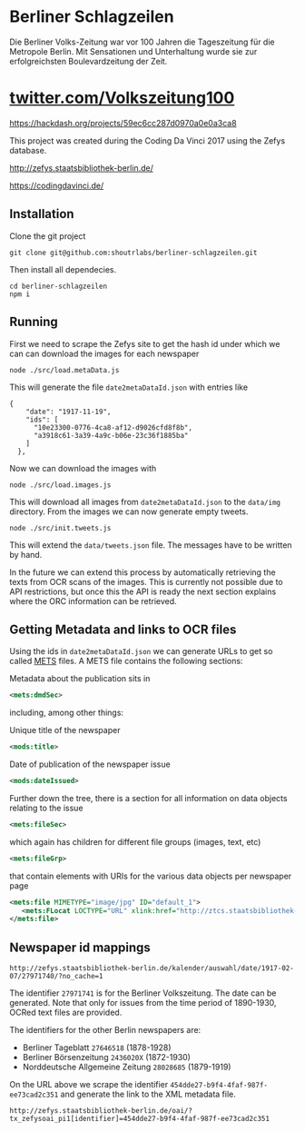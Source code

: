 # Berliner Schlagzeilen

Die Berliner Volks-Zeitung war vor 100 Jahren die Tageszeitung für die Metropole Berlin. Mit Sensationen und Unterhaltung wurde sie zur erfolgreichsten Boulevardzeitung der Zeit.

# [twitter.com/Volkszeitung100](https://twitter.com/Volkszeitung100)

https://hackdash.org/projects/59ec6cc287d0970a0e0a3ca8

This project was created during the Coding Da Vinci 2017 using the Zefys database.

http://zefys.staatsbibliothek-berlin.de/

https://codingdavinci.de/

## Installation

Clone the git project 

```
git clone git@github.com:shoutrlabs/berliner-schlagzeilen.git
```

Then install all dependecies.
```
cd berliner-schlagzeilen
npm i
```

## Running

First we need to scrape the Zefys site to get the hash id under which we can can download the images for each newspaper

```
node ./src/load.metaData.js
```

This will generate the file `date2metaDataId.json` with entries like
```
{
    "date": "1917-11-19",
    "ids": [
      "10e23300-0776-4ca8-af12-d9026cfd8f8b",
      "a3918c61-3a39-4a9c-b06e-23c36f1885ba"
    ]
  },
```

Now we can download the images with

```
node ./src/load.images.js
```

This will download all images from `date2metaDataId.json` to the `data/img` directory. From the images we can now generate empty tweets.

```
node ./src/init.tweets.js
```

This will extend the `data/tweets.json` file. The messages have to be written by hand. 

In the future we can extend this process by automatically retrieving the texts from OCR scans of the images. This is currently not possible due to API restrictions, but once this the API is ready the next section explains where the ORC information can be retrieved.

## Getting Metadata and links to OCR files

Using the ids in `date2metaDataId.json` we can generate URLs to get so called [METS](https://www.loc.gov/standards/mets/) files. A METS file contains the following sections:

Metadata about the publication sits in
```xml
<mets:dmdSec>
```
including, among other things:

Unique title of the newspaper
```xml
<mods:title>
```
Date of publication of the newspaper issue
```xml
<mods:dateIssued>
```

Further down the tree, there is a section for all information on data objects relating to the issue
```xml
<mets:fileSec>
```
which again has children for different file groups (images, text, etc)
```xml
<mets:fileGrp>
```
that contain elements with URIs for the various data objects per newspaper page
```xml
<mets:file MIMETYPE="image/jpg" ID="default_1">
   <mets:FLocat LOCTYPE="URL" xlink:href="http://ztcs.staatsbibliothek-berlin.de/zefys_contentServer.php?action=metsImage&format=png&metsFile=454dde27-b9f4-4faf-987f-ee73cad2c351&divID=phys_1&width=1200&metsFileGroup=PRESENTATION"/>
</mets:file>
```

## Newspaper id mappings

```
http://zefys.staatsbibliothek-berlin.de/kalender/auswahl/date/1917-02-07/27971740/?no_cache=1
```

The identifier `27971741` is for the Berliner Volkszeitung. The date can be generated. Note that only for issues from the time period of 1890-1930, OCRed text files are provided.

The identifiers for the other Berlin newspapers are:
- Berliner Tageblatt ```27646518``` (1878-1928)
- Berliner Börsenzeitung ```2436020X``` (1872-1930)
- Norddeutsche Allgemeine Zeitung ```28028685``` (1879-1919)

On the URL above we scrape the identifier `454dde27-b9f4-4faf-987f-ee73cad2c351` and generate the link to the XML metadata file.

```
http://zefys.staatsbibliothek-berlin.de/oai/?tx_zefysoai_pi1[identifier]=454dde27-b9f4-4faf-987f-ee73cad2c351
```
